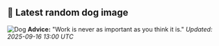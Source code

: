 ## 🐶 Latest random dog image
![Dog](https://images.dog.ceo/breeds/greyhound-italian/n02091032_10507.jpg)
**Advice:** "Work is never as important as you think it is."
*Updated: 2025-09-16 13:00 UTC*
